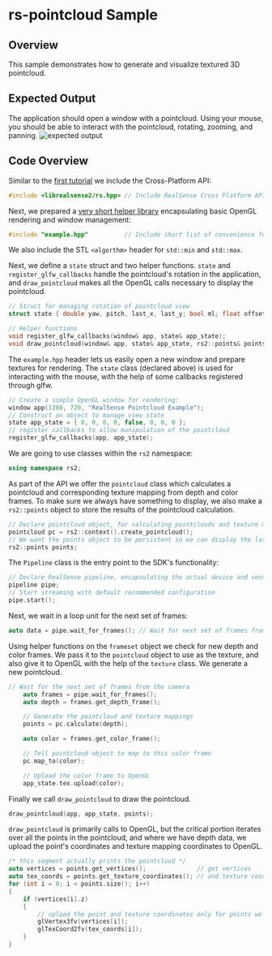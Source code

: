 # rs-pointcloud Sample

## Overview

This sample demonstrates how to generate and visualize textured 3D pointcloud.

## Expected Output
The application should open a window with a pointcloud. Using your mouse, you should be able to interact with the pointcloud, rotating, zooming, and panning.
![expected output](https://raw.githubusercontent.com/wiki/IntelRealSense/librealsense/res/point-cloud-expected.png)

## Code Overview

Similar to the [first tutorial](../capture/) we include the Cross-Platform API:
```cpp
#include <librealsense2/rs.hpp> // Include RealSense Cross Platform API
```

Next, we prepared a [very short helper library](../example.hpp) encapsulating basic OpenGL rendering and window management:
```cpp
#include "example.hpp"          // Include short list of convenience functions for rendering
```

We also include the STL `<algorthm>` header for `std::min` and `std::max`.

Next, we define a `state` struct and two helper functions. `state` and `register_glfw_callbacks` handle the pointcloud's rotation in the application, and `draw_pointcloud` makes all the OpenGL calls necessary to display the pointcloud.
```cpp
// Struct for managing rotation of pointcloud view
struct state { double yaw, pitch, last_x, last_y; bool ml; float offset_x, offset_y; texture tex; };

// Helper functions
void register_glfw_callbacks(window& app, state& app_state);
void draw_pointcloud(window& app, state& app_state, rs2::points& points);
```

The `example.hpp` header lets us easily open a new window and prepare textures for rendering. The `state` class (declared above) is used for interacting with the mouse, with the help of some callbacks registered through glfw.
```cpp
// Create a simple OpenGL window for rendering:
window app(1280, 720, "RealSense Pointcloud Example");
// Construct an object to manage view state
state app_state = { 0, 0, 0, 0, false, 0, 0, 0 };
// register callbacks to allow manipulation of the pointcloud
register_glfw_callbacks(app, app_state);
```

We are going to use classes within the `rs2` namespace:
```cpp
using namespace rs2;
```

As part of the API we offer the `pointcloud` class which calculates a pointcloud and corresponding texture mapping from depth and color frames. To make sure we always have something to display, we also make a `rs2::points` object to store the results of the pointcloud calculation.
```cpp
// Declare pointcloud object, for calculating pointclouds and texture mappings
pointcloud pc = rs2::context().create_pointcloud();
// We want the points object to be persistent so we can display the last cloud when a frame drops
rs2::points points;
```

The `Pipeline` class is the entry point to the SDK's functionality:
```cpp
// Declare RealSense pipeline, encapsulating the actual device and sensors
pipeline pipe;
// Start streaming with default recommended configuration
pipe.start();
```

Next, we wait in a loop unit for the next set of frames:
```cpp
auto data = pipe.wait_for_frames(); // Wait for next set of frames from the camera
```

Using helper functions on the `frameset` object we check for new depth and color frames. We pass it to the `pointcloud` object to use as the texture, and also give it to OpenGL with the help of the `texture` class. We generate a new pointcloud.
```cpp
// Wait for the next set of frames from the camera
	auto frames = pipe.wait_for_frames();
	auto depth = frames.get_depth_frame();

    // Generate the pointcloud and texture mappings
    points = pc.calculate(depth);

	auto color = frames.get_color_frame();

    // Tell pointcloud object to map to this color frame
    pc.map_to(color);

    // Upload the color frame to OpenGL
    app_state.tex.upload(color);

```

Finally we call `draw_pointcloud` to draw the pointcloud.
```cpp
draw_pointcloud(app, app_state, points);
```

`draw_pointcloud` is primarily calls to OpenGL, but the critical portion iterates over all the points in the pointcloud, and where we have depth data, we upload the point's coordinates and texture mapping coordinates to OpenGL.
```cpp
/* this segment actually prints the pointcloud */
auto vertices = points.get_vertices();              // get vertices
auto tex_coords = points.get_texture_coordinates(); // and texture coordinates
for (int i = 0; i < points.size(); i++)
{
    if (vertices[i].z)
    {
        // upload the point and texture coordinates only for points we have depth data for
        glVertex3fv(vertices[i]);
        glTexCoord2fv(tex_coords[i]);
    }
}
```
